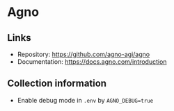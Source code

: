 # Agno

## Links

- Repository: https://github.com/agno-agi/agno
- Documentation: https://docs.agno.com/introduction

## Collection information

- Enable debug mode in `.env` by `AGNO_DEBUG=true`

